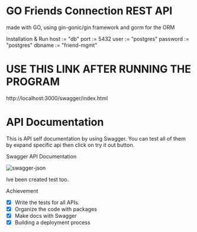 # GO Friends Connection REST API


made with GO, using gin-gonic/gin framework and gorm for the ORM

                    
Installation & Run
host     := "db"
port     := 5432
user     := "postgres"
password := "postgres"
dbname   := "friend-mgmt"

# USE THIS LINK AFTER RUNNING THE PROGRAM 
http://localhost:3000/swagger/index.html
# API Documentation
This is API self documentation by using Swagger. You can test all of them by expand specific api then click on try it out button.

Swagger API Documentation

![swagger-json](https://user-images.githubusercontent.com/67195019/164979444-18f57157-1de0-4fa9-8751-2a69813e7f0e.jpg)

Ive been created test too.


Achievement
- [x] Write the tests for all APIs.
- [x] Organize the code with packages
- [x] Make docs with Swagger
- [x] Building a deployment process 
